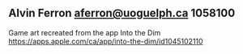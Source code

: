 Alvin Ferron
aferron@uoguelph.ca
1058100
---
Game art recreated from the app Into the Dim
https://apps.apple.com/ca/app/into-the-dim/id1045102110
